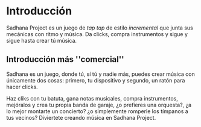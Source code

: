 # Introducción

Sadhana Project es un juego de _tap tap_ de estilo _incremental_ que junta sus mecánicas con ritmo y música. Da clicks, compra instrumentos y sigue y sigue hasta crear tú música. 

## Introducción más ''comercial''

Sadhana es un juego, donde tú, sí tú y nadie más, puedes crear música con únicamente dos cosas: primero, tu dispositivo y segundo, un ratón para hacer clicks.

Haz cliks con tu batuta, gana notas musicales, compra instrumentos, mejóralos y crea tu propia banda de garaje, ¿o prefieres una orquesta?, ¿a lo mejor montarte un concierto? ¿o simplemente romperle los tímpanos a tus vecinos? Diviertete creando música en Sadhana Project.